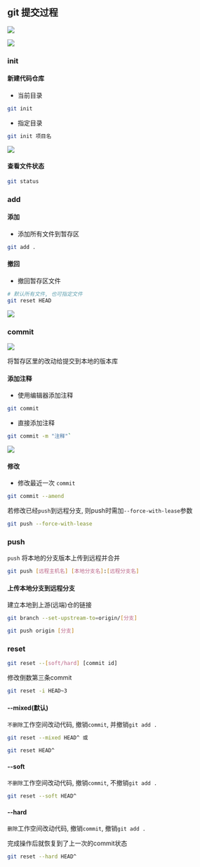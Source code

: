 <!--
 * @Description: 
 * @Version: 1.0
 * @Author: DaLao
 * @Email: dalao@xxx.com
 * @Date: 2021-03-17 18:02:13
 * @LastEditors: daLao
 * @LastEditTime: 2022-11-28 23:08:51
-->

## git 提交过程


![](https://cdn.hurra.ltd/img/git.svg)

![](https://cdn.hurra.ltd/img/2022-3-17-2310.svg)



### init


#### 新建代码仓库

- 当前目录

```sh
git init
```


- 指定目录

```sh
git init 项目名
```

![](https://cdn.hurra.ltd/img/20220112075837.png)


#### 查看文件状态

```sh
git status
```

### add


#### 添加

- 添加所有文件到暂存区

```sh
git add .
```


#### 撤回

- 撤回暂存区文件

```sh
# 默认所有文件, 也可指定文件
git reset HEAD
```

![](https://cdn.hurra.ltd/img/20220112080614.png)



### commit


![](https://cdn.hurra.ltd/img/2022-3-18-2158.svg)

将暂存区里的改动给提交到本地的版本库


#### 添加注释

- 使用编辑器添加注释

```sh
git commit
```


- 直接添加注释

```sh
git commit -m "注释"`
```

![](https://cdn.hurra.ltd/img/20220112081127.png)


#### 修改

- 修改最近一次 `commit`

```sh
git commit --amend
```

若修改已经`push`到远程分支, 则push时需加`--force-with-lease`参数

```sh
git push --force-with-lease
```

### push


`push` 将本地的分支版本上传到远程并合并

```sh
git push [远程主机名] [本地分支名]:[远程分支名]
```

#### 上传本地分支到远程分支

建立本地到上游(远端)仓的链接

```sh
git branch --set-upstream-to=origin/[分支]

git push origin [分支]
```


### reset


```sh
git reset --[soft/hard] [commit id]
```

修改倒数第三条commit

```sh
git reset -i HEAD~3
```


#### --mixed(默认)


`不删除`工作空间改动代码, 撤销`commit`, 并撤销`git add .`

```sh
git reset --mixed HEAD^ 或

git reset HEAD^
```


#### --soft


`不删除`工作空间改动代码, 撤销`commit`, 不撤销`git add .` 

```sh
git reset --soft HEAD^
```

#### --hard


`删除`工作空间改动代码, 撤销`commit`, 撤销`git add .`

完成操作后就恢复到了上一次的commit状态

```sh
git reset --hard HEAD^
```